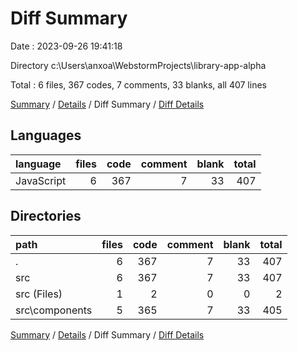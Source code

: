 # Diff Summary

Date : 2023-09-26 19:41:18

Directory c:\\Users\\anxoa\\WebstormProjects\\library-app-alpha

Total : 6 files,  367 codes, 7 comments, 33 blanks, all 407 lines

[Summary](results.md) / [Details](details.md) / Diff Summary / [Diff Details](diff-details.md)

## Languages
| language | files | code | comment | blank | total |
| :--- | ---: | ---: | ---: | ---: | ---: |
| JavaScript | 6 | 367 | 7 | 33 | 407 |

## Directories
| path | files | code | comment | blank | total |
| :--- | ---: | ---: | ---: | ---: | ---: |
| . | 6 | 367 | 7 | 33 | 407 |
| src | 6 | 367 | 7 | 33 | 407 |
| src (Files) | 1 | 2 | 0 | 0 | 2 |
| src\\components | 5 | 365 | 7 | 33 | 405 |

[Summary](results.md) / [Details](details.md) / Diff Summary / [Diff Details](diff-details.md)
